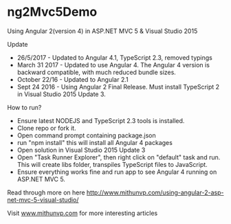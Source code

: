 # ng2Mvc5Demo
Using Angular 2(version 4) in ASP.NET MVC 5 &amp; Visual Studio 2015

Update 
* 26/5/2017 - Updated to Angular 4.1, TypeScript 2.3, removed typings
* March 31 2017 - Updated to use Angular 4. The Angular 4 version is backward compatible, with much reduced bundle sizes.
* October 22/16 - Updated to Angular 2.1
* Sept 24 2016 - Using Angular 2 Final Release. Must install TypeScript 2 in Visual Studio 2015 Update 3.


How to run?
* Ensure latest NODEJS and TypeScript 2.3 tools is installed.
* Clone repo or fork it.
* Open command prompt containing package.json
* run "npm install" this will install all Angular 4 packages
* Open solution in Visual Studio 2015 Update 3
* Open "Task Runner Explorer", then right click on "default" task and run. This will create libs folder,
transpiles TypeScript files to JavaScript.
* Ensure everything works fine and run app to see Angular 4 running on ASP.NET MVC 5.

Read through more on here http://www.mithunvp.com/using-angular-2-asp-net-mvc-5-visual-studio/

Visit www.mithunvp.com for more interesting articles
